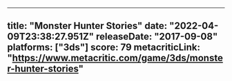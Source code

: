 
---
title: "Monster Hunter Stories"
date: "2022-04-09T23:38:27.951Z"
releaseDate: "2017-09-08"
platforms: ["3ds"]
score: 79
metacriticLink: "https://www.metacritic.com/game/3ds/monster-hunter-stories"
---
